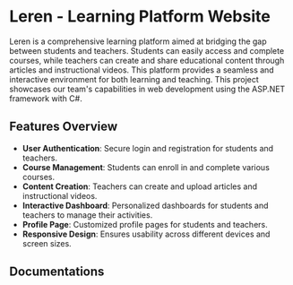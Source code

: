 # Leren - Learning Platform Website
Leren is a comprehensive learning platform aimed at bridging the gap between students and teachers. Students can easily access and complete courses, while teachers can create and share educational content through articles and instructional videos. This platform provides a seamless and interactive environment for both learning and teaching. This project showcases our team's capabilities in web development using the ASP.NET framework with C#.

## Features Overview
- **User Authentication**: Secure login and registration for students and teachers.
- **Course Management**: Students can enroll in and complete various courses.
- **Content Creation**: Teachers can create and upload articles and instructional videos.
- **Interactive Dashboard**: Personalized dashboards for students and teachers to manage their activities.
- **Profile Page**: Customized profile pages for students and teachers.
- **Responsive Design**: Ensures usability across different devices and screen sizes.

## Documentations


  
